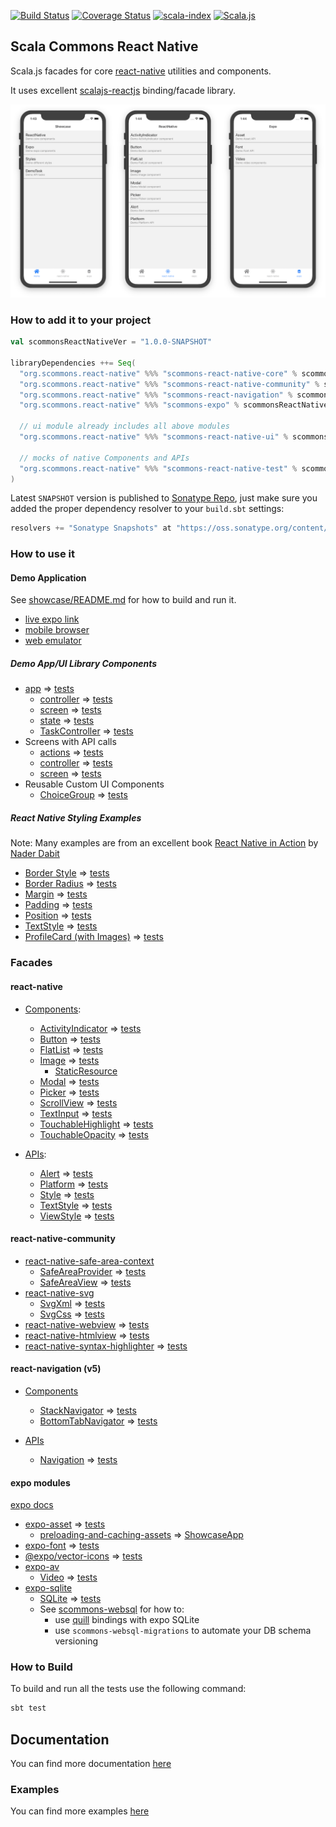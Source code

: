 
[![Build Status](https://travis-ci.com/scommons/scommons-react-native.svg?branch=master)](https://travis-ci.com/scommons/scommons-react-native)
[![Coverage Status](https://coveralls.io/repos/github/scommons/scommons-react-native/badge.svg?branch=master)](https://coveralls.io/github/scommons/scommons-react-native?branch=master)
[![scala-index](https://index.scala-lang.org/scommons/scommons-react-native/scommons-react-native-core/latest.svg)](https://index.scala-lang.org/scommons/scommons-react-native/scommons-react-native-core)
[![Scala.js](https://www.scala-js.org/assets/badges/scalajs-0.6.17.svg)](https://www.scala-js.org)

## Scala Commons React Native
Scala.js facades for core [react-native](https://facebook.github.io/react-native/docs/getting-started) utilities and components.

It uses excellent [scalajs-reactjs](https://github.com/shogowada/scalajs-reactjs) binding/facade library.

![Screenshots](docs/images/screenshots.png)

### How to add it to your project

```scala
val scommonsReactNativeVer = "1.0.0-SNAPSHOT"

libraryDependencies ++= Seq(
  "org.scommons.react-native" %%% "scommons-react-native-core" % scommonsReactNativeVer,
  "org.scommons.react-native" %%% "scommons-react-native-community" % scommonsReactNativeVer,
  "org.scommons.react-native" %%% "scommons-react-navigation" % scommonsReactNativeVer,
  "org.scommons.react-native" %%% "scommons-expo" % scommonsReactNativeVer,
  
  // ui module already includes all above modules
  "org.scommons.react-native" %%% "scommons-react-native-ui" % scommonsReactNativeVer,
  
  // mocks of native Components and APIs
  "org.scommons.react-native" %%% "scommons-react-native-test" % scommonsReactNativeVer % "test"
)
```

Latest `SNAPSHOT` version is published to [Sonatype Repo](https://oss.sonatype.org/content/repositories/snapshots/org/scommons/), just make sure you added
the proper dependency resolver to your `build.sbt` settings:
```scala
resolvers += "Sonatype Snapshots" at "https://oss.sonatype.org/content/repositories/snapshots/"
```

### How to use it

#### Demo Application

See [showcase/README.md](showcase/README.md) for how to build and run it.

* [live expo link](https://expo.io/@viktorpodzigun/showcase)
* [mobile browser](https://scommons.org/scommons-react-native/showcase.html)
* [web emulator](https://scommons.org/scommons-react-native/showcase.browser.html)

##### Demo App/UI Library Components

* [app](showcase/src/main/scala/showcase/app/ShowcaseApp.scala) => [tests](showcase/src/test/scala/showcase/app/ShowcaseAppSpec.scala)
  * [controller](showcase/src/main/scala/showcase/app/ShowcaseController.scala) => [tests](showcase/src/test/scala/showcase/app/ShowcaseControllerSpec.scala)
  * [screen](showcase/src/main/scala/showcase/app/ShowcaseScreen.scala) => [tests](showcase/src/test/scala/showcase/app/ShowcaseScreenSpec.scala)
  * [state](showcase/src/main/scala/showcase/app/ShowcaseState.scala) => [tests](showcase/src/test/scala/showcase/app/ShowcaseStateReducerSpec.scala)
  * [TaskController](showcase/src/main/scala/showcase/app/ShowcaseTaskController.scala) => [tests](showcase/src/test/scala/showcase/app/ShowcaseTaskControllerSpec.scala)
* Screens with API calls
  * [actions](showcase/src/main/scala/showcase/app/task/DemoTaskActions.scala) => [tests](showcase/src/test/scala/showcase/app/task/DemoTaskActionsSpec.scala)
  * [controller](showcase/src/main/scala/showcase/app/task/DemoTaskController.scala) => [tests](showcase/src/test/scala/showcase/app/task/DemoTaskControllerSpec.scala)
  * [screen](showcase/src/main/scala/showcase/app/task/DemoTaskScreen.scala) => [tests](showcase/src/test/scala/showcase/app/task/DemoTaskScreenSpec.scala)
* Reusable Custom UI Components
  * [ChoiceGroup](showcase/src/main/scala/showcase/app/ui/ChoiceGroupDemo.scala) => [tests](showcase/src/test/scala/showcase/app/ui/ChoiceGroupDemoSpec.scala)

##### React Native Styling Examples

Note: Many examples are from an excellent book [React Native in Action](https://www.manning.com/books/react-native-in-action) by [Nader Dabit](https://github.com/dabit3)

* [Border Style](showcase/src/main/scala/showcase/app/style/BorderStyleDemo.scala) => [tests](showcase/src/test/scala/showcase/app/style/BorderStyleDemoSpec.scala)
* [Border Radius](showcase/src/main/scala/showcase/app/style/BorderRadiusDemo.scala) => [tests](showcase/src/test/scala/showcase/app/style/BorderRadiusDemoSpec.scala)
* [Margin](showcase/src/main/scala/showcase/app/style/MarginStyleDemo.scala) => [tests](showcase/src/test/scala/showcase/app/style/MarginStyleDemoSpec.scala)
* [Padding](showcase/src/main/scala/showcase/app/style/PaddingStyleDemo.scala) => [tests](showcase/src/test/scala/showcase/app/style/PaddingStyleDemoSpec.scala)
* [Position](showcase/src/main/scala/showcase/app/style/PositionStyleDemo.scala) => [tests](showcase/src/test/scala/showcase/app/style/PositionStyleDemoSpec.scala)
* [TextStyle](showcase/src/main/scala/showcase/app/style/TextStyleDemo.scala) => [tests](showcase/src/test/scala/showcase/app/style/TextStyleDemoSpec.scala)
* [ProfileCard (with Images)](showcase/src/main/scala/showcase/app/style/ProfileCard.scala) => [tests](showcase/src/test/scala/showcase/app/style/ProfileCardSpec.scala)

### Facades

#### react-native

* [Components](https://facebook.github.io/react-native/docs/activityindicator):
  * [ActivityIndicator](showcase/src/main/scala/showcase/ActivityIndicatorDemo.scala) => [tests](showcase/src/test/scala/showcase/ActivityIndicatorDemoSpec.scala)
  * [Button](showcase/src/main/scala/showcase/ButtonDemo.scala) => [tests](showcase/src/test/scala/showcase/ButtonDemoSpec.scala)
  * [FlatList](showcase/src/main/scala/showcase/FlatListDemo.scala) => [tests](showcase/src/test/scala/showcase/FlatListDemoSpec.scala)
  * [Image](showcase/src/main/scala/showcase/ImageDemo.scala) => [tests](showcase/src/test/scala/showcase/ImageDemoSpec.scala)
    * [StaticResource](showcase/src/main/scala/showcase/app/ShowcaseImages.scala)
  * [Modal](showcase/src/main/scala/showcase/ModalDemo.scala) => [tests](showcase/src/test/scala/showcase/ModalDemoSpec.scala)
  * [Picker](showcase/src/main/scala/showcase/PickerDemo.scala) => [tests](showcase/src/test/scala/showcase/PickerDemoSpec.scala)
  * [ScrollView](showcase/src/main/scala/showcase/ScrollViewDemo.scala) => [tests](showcase/src/test/scala/showcase/ScrollViewDemoSpec.scala)
  * [TextInput](showcase/src/main/scala/showcase/TextInputDemo.scala) => [tests](showcase/src/test/scala/showcase/TextInputDemoSpec.scala)
  * [TouchableHighlight](showcase/src/main/scala/showcase/TouchableHighlightDemo.scala) => [tests](showcase/src/test/scala/showcase/TouchableHighlightDemoSpec.scala)
  * [TouchableOpacity](showcase/src/main/scala/showcase/TouchableOpacityDemo.scala) => [tests](showcase/src/test/scala/showcase/TouchableOpacityDemoSpec.scala)

* [APIs](https://facebook.github.io/react-native/docs/accessibilityinfo):
  * [Alert](showcase/src/main/scala/showcase/AlertDemo.scala) => [tests](showcase/src/test/scala/showcase/AlertDemoSpec.scala)
  * [Platform](showcase/src/main/scala/showcase/PlatformDemo.scala) => [tests](showcase/src/test/scala/showcase/PlatformDemoSpec.scala)
  * [Style](showcase/src/main/scala/showcase/StyleDemo.scala) => [tests](showcase/src/test/scala/showcase/StyleDemoSpec.scala)
  * [TextStyle](showcase/src/main/scala/showcase/TextStyleDemo.scala) => [tests](showcase/src/test/scala/showcase/TextStyleDemoSpec.scala)
  * [ViewStyle](showcase/src/main/scala/showcase/ViewStyleDemo.scala) => [tests](showcase/src/test/scala/showcase/ViewStyleDemoSpec.scala)

#### react-native-community

* [react-native-safe-area-context](https://github.com/th3rdwave/react-native-safe-area-context)
  * [SafeAreaProvider](showcase/src/main/scala/showcase/app/ShowcaseRoot.scala) => [tests](showcase/src/test/scala/showcase/app/ShowcaseRootSpec.scala)
  * [SafeAreaView](showcase/src/main/scala/showcase/app/community/WebViewDemo.scala) => [tests](showcase/src/test/scala/showcase/app/community/WebViewDemoSpec.scala)
* [react-native-svg](https://github.com/react-native-community/react-native-svg)
  * [SvgXml](showcase/src/main/scala/showcase/app/community/SvgXmlDemo.scala) => [tests](showcase/src/test/scala/showcase/app/community/SvgXmlDemoSpec.scala)
  * [SvgCss](showcase/src/main/scala/showcase/app/community/SvgCssDemo.scala) => [tests](showcase/src/test/scala/showcase/app/community/SvgCssDemoSpec.scala)
* [react-native-webview](showcase/src/main/scala/showcase/app/community/WebViewDemo.scala) => [tests](showcase/src/test/scala/showcase/app/community/WebViewDemoSpec.scala)
* [react-native-htmlview](showcase/src/main/scala/showcase/app/community/HTMLViewDemo.scala) => [tests](showcase/src/test/scala/showcase/app/community/HTMLViewDemoSpec.scala)
* [react-native-syntax-highlighter](showcase/src/main/scala/showcase/app/community/SyntaxHighlighterDemo.scala) => [tests](showcase/src/test/scala/showcase/app/community/SyntaxHighlighterDemoSpec.scala)

#### react-navigation (v5)

* [Components](https://reactnavigation.org/docs/en/hello-react-navigation.html)
  * [StackNavigator](showcase/src/main/scala/showcase/app/ReactNativeDemoScreen.scala) => [tests](showcase/src/test/scala/showcase/app/ReactNativeDemoScreenSpec.scala)
  * [BottomTabNavigator](showcase/src/main/scala/showcase/app/ShowcaseRoot.scala) => [tests](showcase/src/test/scala/showcase/app/ShowcaseRootSpec.scala)

* [APIs](https://reactnavigation.org/docs/en/navigation-prop.html)
  * [Navigation](navigation/src/main/scala/scommons/react/navigation/Navigation.scala) => [tests](navigation/src/test/scala/scommons/react/navigation/NavigationSpec.scala)

#### expo modules

[expo docs](https://docs.expo.io/versions/latest/)

* [expo-asset](showcase/src/main/scala/showcase/app/expo/AssetDemo.scala) => [tests](showcase/src/test/scala/showcase/app/expo/AssetDemoSpec.scala)
  * [preloading-and-caching-assets](https://docs.expo.io/guides/preloading-and-caching-assets/) => [ShowcaseApp](showcase/src/main/scala/showcase/app/ShowcaseApp.scala)
* [expo-font](showcase/src/main/scala/showcase/app/expo/FontDemo.scala) => [tests](showcase/src/test/scala/showcase/app/expo/FontDemoSpec.scala)
* [@expo/vector-icons](showcase/src/main/scala/showcase/app/ShowcaseRoot.scala) => [tests](showcase/src/test/scala/showcase/app/ShowcaseRootSpec.scala)
* [expo-av](https://docs.expo.io/versions/latest/sdk/video/)
  * [Video](showcase/src/main/scala/showcase/app/expo/av/VideoDemo.scala) => [tests](showcase/src/test/scala/showcase/app/expo/av/VideoDemoSpec.scala)
* [expo-sqlite](https://docs.expo.io/versions/latest/sdk/sqlite/)
  * [SQLite](showcase/src/main/scala/showcase/app/expo/sqlite/SQLiteDemo.scala) => [tests](showcase/src/test/scala/showcase/app/expo/sqlite/SQLiteDemoSpec.scala)
  * See [scommons-websql](https://github.com/scommons/scommons-websql) for how to:
    * use [quill](https://getquill.io) bindings with expo SQLite
    * use `scommons-websql-migrations` to automate your DB schema versioning

### How to Build

To build and run all the tests use the following command:
```bash
sbt test
```

## Documentation

You can find more documentation [here](https://scommons.org/scommons-react-native)

### Examples

You can find more examples [here](https://github.com/scommons/scommons-examples-mobile)
